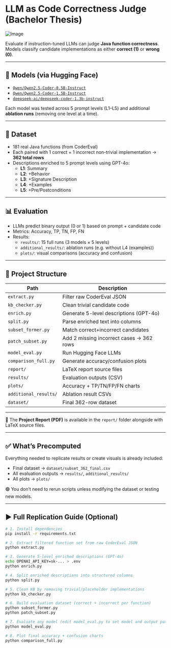 # LLM as Code Correctness Judge (Bachelor Thesis)
![Image](https://github.com/user-attachments/assets/8f18475b-2ae8-4d60-81db-5c59f34137cd)

Evaluate if instruction-tuned LLMs can judge **Java function correctness**.  
Models classify candidate implementations as either **correct (1)** or **wrong (0)**.

---

## 🤖 Models (via Hugging Face)

- [`Qwen/Qwen2.5-Coder-0.5B-Instruct`](https://huggingface.co/Qwen/Qwen2.5-Coder-0.5B-Instruct)  
- [`Qwen/Qwen2.5-Coder-1.5B-Instruct`](https://huggingface.co/Qwen/Qwen2.5-Coder-1.5B-Instruct)  
- [`deepseek-ai/deepseek-coder-1.3b-instruct`](https://huggingface.co/deepseek-ai/deepseek-coder-1.3b-instruct)

Each model was tested across 5 prompt levels (L1–L5) and additional **ablation runs** (removing one level at a time).

---

## 📌 Dataset

- 181 real Java functions (from CoderEval)
- Each paired with 1 correct + 1 incorrect non-trivial implementation → **362 total rows**
- Descriptions enriched to 5 prompt levels using GPT-4o:
  - **L1**: Summary  
  - **L2**: +Behavior  
  - **L3**: +Signature Description  
  - **L4**: +Examples  
  - **L5**: +Pre/Postconditions  

---

## 📊 Evaluation

- LLMs predict binary output (0 or 1) based on prompt + candidate code
- Metrics: Accuracy, TP, TN, FP, FN
- Results:
  - `results/`: 15 full runs (3 models × 5 levels)  
  - `additional_results/`: ablation runs (e.g. without L4 (examples))  
  - `plots/`: visual comparisons (accuracy and confusion)  

---

## 📁 Project Structure

| Path                 | Description                                 |
|----------------------|---------------------------------------------|
| `extract.py`         | Filter raw CoderEval JSON                   |
| `kb_checker.py`      | Clean trivial candidate code                |
| `enrich.py`          | Generate 5-level descriptions (GPT-4o)      |
| `split.py`           | Parse enriched text into columns            |
| `subset_former.py`   | Match correct+incorrect candidates          |
| `patch_subset.py`    | Add 2 missing incorrect cases → 362 rows    |
| `model_eval.py`      | Run Hugging Face LLMs                       |
| `comparison_full.py` | Generate accuracy/confusion plots           |
| `report/`            | LaTeX report source files                   |
| `results/`           | Evaluation outputs (CSV)                    |
| `plots/`             | Accuracy + TP/TN/FP/FN charts               |
| `additional_results/`| Ablation result CSVs                        |
| `dataset/`           | Final 362-row dataset                       |

---

📄 The **Project Report (PDF)** is available in the `report/` folder alongside with LaTeX source files.

---

## ✅ What’s Precomputed

Everything needed to replicate results or create visuals is already included:
- Final dataset → `dataset/subset_362_final.csv`  
- All evaluation outputs → `results/`, `additional_results/`  
- All plots → `plots/`

🟢 You don’t need to rerun scripts unless modifying the dataset or testing new models.

---

## ▶️ Full Replication Guide (Optional)

```bash
# 1. Install dependencies
pip install -r requirements.txt

# 2. Extract filtered function set from raw CoderEval JSON
python extract.py

# 3. Generate 5-level enriched descriptions (GPT-4o)
echo OPENAI_API_KEY=sk-... > .env
python enrich.py

# 4. Split enriched descriptions into structured columns
python split.py

# 5. Clean KB by removing trivial/placeholder implementations
python kb_checker.py

# 6. Build evaluation dataset (correct + incorrect per function)
python subset_former.py
python patch_subset.py

# 7. Evaluate any model (edit model_eval.py to set model and output paths)
python model_eval.py

# 8. Plot final accuracy + confusion charts
python comparison_full.py
